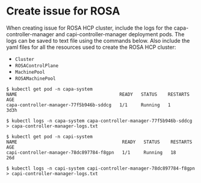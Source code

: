 # Create issue for ROSA

When creating issue for ROSA HCP cluster, include the logs for the capa-controller-manager and capi-controller-manager deployment pods. The logs can be saved to text file using the commands below. Also include the yaml files for all the resources used to create the ROSA HCP cluster:
- `Cluster`
- `ROSAControlPlane`
- `MachinePool`
- `ROSAMachinePool`

```shell
$ kubectl get pod -n capa-system 
NAME                                      READY   STATUS    RESTARTS   AGE
capa-controller-manager-77f5b946b-sddcg   1/1     Running   1          3d3h

$ kubectl logs -n capa-system capa-controller-manager-77f5b946b-sddcg > capa-controller-manager-logs.txt

$ kubectl get pod -n capi-system 
NAME                                       READY   STATUS    RESTARTS   AGE
capi-controller-manager-78dc897784-f8gpn   1/1     Running   18         26d

$ kubectl logs -n capi-system capi-controller-manager-78dc897784-f8gpn > capi-controller-manager-logs.txt
```
